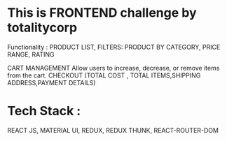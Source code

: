 # This is FRONTEND challenge by totalitycorp
Functionality :
PRODUCT LIST,
FILTERS:
PRODUCT BY CATEGORY,
PRICE RANGE,
RATING


CART MANAGEMENT
Allow users to increase, decrease, or remove items from the cart. 
CHECKOUT (TOTAL COST , TOTAL ITEMS,SHIPPING ADDRESS,PAYMENT DETAILS)

# Tech Stack : 
REACT JS, MATERIAL UI, REDUX, REDUX THUNK, REACT-ROUTER-DOM



